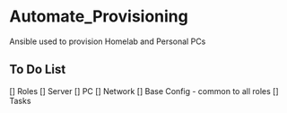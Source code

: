# Automate_Provisioning
Ansible used to provision Homelab and Personal PCs

## To Do List
[] Roles
 [] Server
 [] PC
 [] Network
 [] Base Config - common to all roles
[] Tasks

